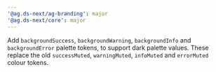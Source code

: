```yaml
---
'@ag.ds-next/ag-branding': major
'@ag.ds-next/core': major
---
```


Add `backgroundSuccess`, `backgroundWarning`, `backgroundInfo` and `backgroundError` palette tokens, to support dark palette values. These replace the old `successMuted`, `warningMuted`, `infoMuted` and `errorMuted` colour tokens.
